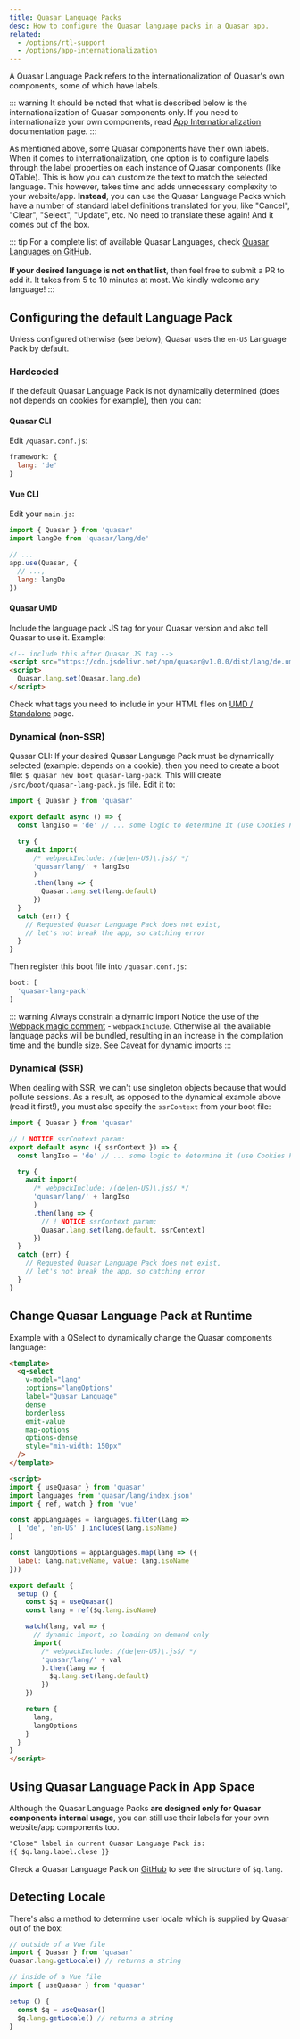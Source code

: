 ```yaml
---
title: Quasar Language Packs
desc: How to configure the Quasar language packs in a Quasar app.
related:
  - /options/rtl-support
  - /options/app-internationalization
---
```

A Quasar Language Pack refers to the internationalization of Quasar's own components, some of which have labels.

::: warning
It should be noted that what is described below is the internationalization of Quasar components only. If you need to internationalize your own components, read [App Internationalization](/options/app-internationalization) documentation page.
:::

As mentioned above, some Quasar components have their own labels. When it comes to internationalization, one option is to configure labels through the label properties on each instance of Quasar components (like QTable). This is how you can customize the text to match the selected language. This however, takes time and adds unnecessary complexity to your website/app. **Instead**, you can use the Quasar Language Packs which have a number of standard label definitions translated for you, like "Cancel", "Clear", "Select", "Update", etc. No need to translate these again! And it comes out of the box.

::: tip
For a complete list of available Quasar Languages, check [Quasar Languages on GitHub](https://github.com/quasarframework/quasar/tree/dev/ui/lang).
<br><br>**If your desired language is not on that list**, then feel free to submit a PR to add it. It takes from 5 to 10 minutes at most. We kindly welcome any language!
:::

## Configuring the default Language Pack

Unless configured otherwise (see below), Quasar uses the `en-US` Language Pack by default.

### Hardcoded
If the default Quasar Language Pack is not dynamically determined (does not depends on cookies for example), then you can:

#### Quasar CLI
Edit `/quasar.conf.js`:

```js
framework: {
  lang: 'de'
}
```

#### Vue CLI
Edit your `main.js`:

```js
import { Quasar } from 'quasar'
import langDe from 'quasar/lang/de'

// ...
app.use(Quasar, {
  // ...,
  lang: langDe
})
```

#### Quasar UMD
Include the language pack JS tag for your Quasar version and also tell Quasar to use it. Example:

```html
<!-- include this after Quasar JS tag -->
<script src="https://cdn.jsdelivr.net/npm/quasar@v1.0.0/dist/lang/de.umd.prod.js"></script>
<script>
  Quasar.lang.set(Quasar.lang.de)
</script>
```

Check what tags you need to include in your HTML files on [UMD / Standalone](/start/umd) page.

### Dynamical (non-SSR)
Quasar CLI: If your desired Quasar Language Pack must be dynamically selected (example: depends on a cookie), then you need to create a boot file: `$ quasar new boot quasar-lang-pack`. This will create `/src/boot/quasar-lang-pack.js` file. Edit it to:

```js
import { Quasar } from 'quasar'

export default async () => {
  const langIso = 'de' // ... some logic to determine it (use Cookies Plugin?)

  try {
    await import(
      /* webpackInclude: /(de|en-US)\.js$/ */
      'quasar/lang/' + langIso
      )
      .then(lang => {
        Quasar.lang.set(lang.default)
      })
  }
  catch (err) {
    // Requested Quasar Language Pack does not exist,
    // let's not break the app, so catching error
  }
}
```

Then register this boot file into `/quasar.conf.js`:

```js
boot: [
  'quasar-lang-pack'
]
```

::: warning Always constrain a dynamic import
Notice the use of the [Webpack magic comment](https://webpack.js.org/api/module-methods/#magic-comments) - `webpackInclude`. Otherwise all the available language packs will be bundled, resulting in an increase in the compilation time and the bundle size. See [Caveat for dynamic imports](https://quasar.dev/quasar-cli/lazy-loading#Caveat-for-dynamic-imports)
:::

### Dynamical (SSR)
When dealing with SSR, we can't use singleton objects because that would pollute sessions. As a result, as opposed to the dynamical example above (read it first!), you must also specify the `ssrContext` from your boot file:

```js
import { Quasar } from 'quasar'

// ! NOTICE ssrContext param:
export default async ({ ssrContext }) => {
  const langIso = 'de' // ... some logic to determine it (use Cookies Plugin?)

  try {
    await import(
      /* webpackInclude: /(de|en-US)\.js$/ */
      'quasar/lang/' + langIso
      )
      .then(lang => {
        // ! NOTICE ssrContext param:
        Quasar.lang.set(lang.default, ssrContext)
      })
  }
  catch (err) {
    // Requested Quasar Language Pack does not exist,
    // let's not break the app, so catching error
  }
}
```

## Change Quasar Language Pack at Runtime
Example with a QSelect to dynamically change the Quasar components language:

```html
<template>
  <q-select
    v-model="lang"
    :options="langOptions"
    label="Quasar Language"
    dense
    borderless
    emit-value
    map-options
    options-dense
    style="min-width: 150px"
  />
</template>

<script>
import { useQuasar } from 'quasar'
import languages from 'quasar/lang/index.json'
import { ref, watch } from 'vue'

const appLanguages = languages.filter(lang =>
  [ 'de', 'en-US' ].includes(lang.isoName)
)

const langOptions = appLanguages.map(lang => ({
  label: lang.nativeName, value: lang.isoName
}))

export default {
  setup () {
    const $q = useQuasar()
    const lang = ref($q.lang.isoName)

    watch(lang, val => {
      // dynamic import, so loading on demand only
      import(
        /* webpackInclude: /(de|en-US)\.js$/ */
        'quasar/lang/' + val
        ).then(lang => {
          $q.lang.set(lang.default)
        })
    })

    return {
      lang,
      langOptions
    }
  }
}
</script>
```

## Using Quasar Language Pack in App Space
Although the Quasar Language Packs **are designed only for Quasar components internal usage**, you can still use their labels for your own website/app components too.

```html
"Close" label in current Quasar Language Pack is:
{{ $q.lang.label.close }}
```

Check a Quasar Language Pack on [GitHub](https://github.com/quasarframework/quasar/tree/dev/ui/lang) to see the structure of `$q.lang`.

## Detecting Locale
There's also a method to determine user locale which is supplied by Quasar out of the box:

```js
// outside of a Vue file
import { Quasar } from 'quasar'
Quasar.lang.getLocale() // returns a string

// inside of a Vue file
import { useQuasar } from 'quasar'

setup () {
  const $q = useQuasar()
  $q.lang.getLocale() // returns a string
}
```
